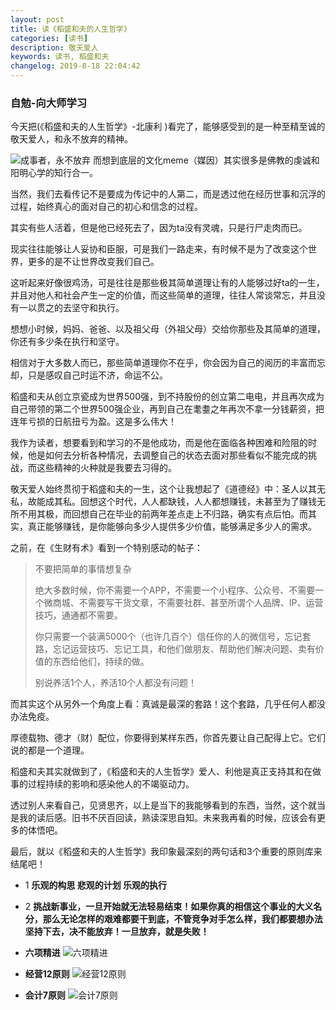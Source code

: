 ```yaml
---
layout: post
title: 读《稻盛和夫的人生哲学》
categories: [读书]
description: 敬天爱人
keywords: 读书, 稻盛和夫
changelog: 2019-8-18 22:04:42
---
```

### 自勉-向大师学习

今天把(《稻盛和夫的人生哲学》-北康利 )看完了，能够感受到的是一种至精至诚的敬天爱人，和永不放弃的精神。

![成事者，永不放弃](/images/read-books/best-setence.jpg)
而想到底层的文化meme（媒因）其实很多是佛教的虔诚和阳明心学的知行合一。

当然，我们去看传记不是要成为传记中的人第二，而是透过他在经历世事和沉浮的过程，始终真心的面对自己的初心和信念的过程。

其实有些人活着，但是他已经死去了，因为ta没有灵魂，只是行尸走肉而已。

现实往往能够让人妥协和臣服，可是我们一路走来，有时候不是为了改变这个世界，更多的是不让世界改变我们自己。

这听起来好像很鸡汤，可是往往是那些极其简单道理让有的人能够过好ta的一生，并且对他人和社会产生一定的价值，而这些简单的道理，往往人常谈常忘，并且没有一以贯之的去坚守和执行。

想想小时候，妈妈、爸爸、以及祖父母（外祖父母）交给你那些及其简单的道理，你还有多少条在执行和坚守。

相信对于大多数人而已，那些简单道理你不在乎，你会因为自己的阅历的丰富而忘却，只是感叹自己时运不济，命运不公。

稻盛和夫从创立京瓷成为世界500强，到不持股份的创立第二电电，并且再次成为自己带领的第二个世界500强企业，再到自己在耄耋之年再次不拿一分钱薪资，把连年亏损的日航扭亏为盈。这是多么伟大！

我作为读者，想要看到和学习的不是他成功，而是他在面临各种困难和险阻的时候，他是如何去分析各种情况，去调整自己的状态去面对那些看似不能完成的挑战，而这些精神的火种就是我要去习得的。

敬天爱人始终贯彻于稻盛和夫的一生，这个让我想起了《道德经》中：圣人以其无私，故能成其私。回想这个时代，人人都缺钱，人人都想赚钱，未甚至为了赚钱无所不用其极，而回想自己在毕业的前两年差点走上不归路，确实有点后怕。而其实，真正能够赚钱，是你能够向多少人提供多少价值，能够满足多少人的需求。

之前，在《生财有术》看到一个特别感动的帖子：
  
> 不要把简单的事情想复杂
>
>绝大多数时候，你不需要一个APP，不需要一个小程序、公众号、不需要一个微商城、不需要写干货文章，不需要社群、甚至所谓个人品牌、IP、运营技巧，通通都不需要。
>
>你只需要一个装满5000个（也许几百个）信任你的人的微信号，忘记套路，忘记运营技巧、忘记工具，和他们做朋友、帮助他们解决问题、卖有价值的东西给他们，持续的做。
>
>别说养活1个人，养活10个人都没有问题！

而其实这个从另外一个角度上看：真诚是最深的套路！这个套路，几乎任何人都没办法免疫。

厚德载物、德才（财）配位，你要得到某样东西，你首先要让自己配得上它。它们说的都是一个道理。

稻盛和夫其实就做到了，《稻盛和夫的人生哲学》爱人、利他是真正支持其和在做事的过程持续的影响和感染他人的不竭驱动力。

透过别人来看自己，见贤思齐，以上是当下的我能够看到的东西，当然，这个就当是我的读后感。旧书不厌百回读，熟读深思自知。未来我再看的时候，应该会有更多的体悟吧。

最后，就以《稻盛和夫的人生哲学》我印象最深刻的两句话和3个重要的原则库来结尾吧！

 - 1 **乐观的构思 悲观的计划 乐观的执行**
  
 - 2 **挑战新事业，一旦开始就无法轻易结束！如果你真的相信这个事业的大义名分，那么无论怎样的艰难都要干到底，不管竞争对手怎么样，我们都要想办法坚持下去，决不能放弃！一旦放弃，就是失败！**
  
- **六项精进**
![六项精进](/images/read-books/6-jing-jin.jpg)

- **经营12原则**
![经营12原则](/images/read-books/12-yuan-ze.jpg)

- **会计7原则**
  ![会计7原则](/images/read-books/7-kuai-ji-yuan-ze.jpg)